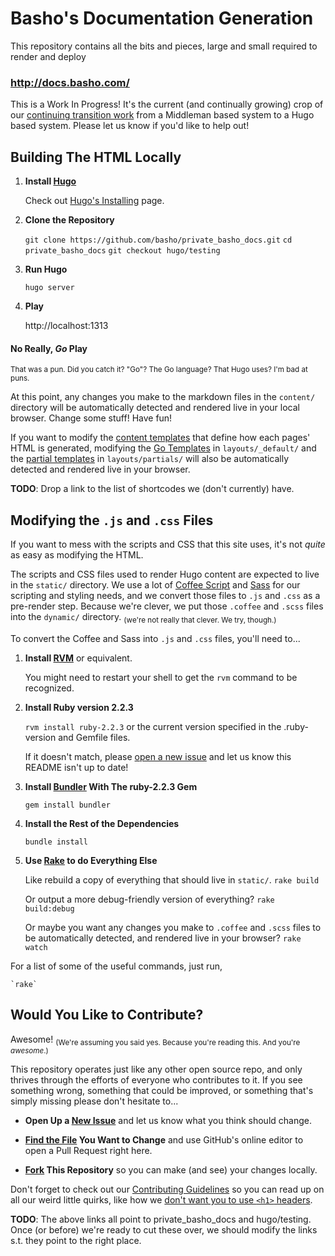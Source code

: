 
[basho docs]: http://docs.basho.com/
[task list]: https://github.com/basho/private_basho_docs/issues/11
[middleman]: https://middlemanapp.com/
[rvm]: https://rvm.io/

# Basho's Documentation Generation

This repository contains all the bits and pieces, large and small required to render and deploy
### http://docs.basho.com/

This is a Work In Progress! It's the current (and continually growing) crop of our [continuing transition work][task list] from a Middleman based system to a Hugo based system.
Please let us know if you'd like to help out!


## Building The HTML Locally

1. **Install [Hugo][hugo]**

    Check out [Hugo's Installing][installing hugo] page.

1. **Clone the Repository**

    `git clone https://github.com/basho/private_basho_docs.git`
    `cd private_basho_docs`
    `git checkout hugo/testing`

1. **Run Hugo**

    `hugo server`

1. **Play**

    http://localhost:1313

[hugo]: http://gohugo.io/
[installing hugo]: http://gohugo.io/overview/installing/
[homebrew]: http://brew.sh/

#### No Really, _Go_ Play
<sub>That was a pun. Did you catch it? "Go"? The Go language? That Hugo uses? I'm bad at puns.</sub>

At this point, any changes you make to the markdown files in the `content/` directory will be automatically detected and rendered live in your local browser. Change some stuff! Have fun!

If you want to modify the [content templates][hugo content templates] that define how each pages' HTML is generated, modifying the [Go Templates][hugo go template primer] in `layouts/_default/` and the [partial templates][hugo partial templates] in `layouts/partials/` will also be automatically detected and rendered live in your browser.

**TODO**: Drop a link to the list of shortcodes we (don't currently) have.

[hugo content templates]: https://gohugo.io/templates/content/
[hugo go template primer]: https://gohugo.io/templates/go-templates/
[hugo partial templates]: https://gohugo.io/templates/partials/
[hugo shortcodes]: https://gohugo.io/extras/shortcodes/


## Modifying the `.js` and `.css` Files

If you want to mess with the scripts and CSS that this site uses, it's not _quite_ as easy as modifying the HTML.

The scripts and CSS files used to render Hugo content are expected to live in the `static/` directory. We use a lot of [Coffee Script][coffee] and [Sass][sass] for our scripting and styling needs, and we convert those files to `.js` and `.css` as a pre-render step. Because we're clever, we put those `.coffee` and `.scss` files into the `dynamic/` directory. <sub>(we're not really that clever. We try, though.)</sub>

To convert the Coffee and Sass into `.js` and `.css` files, you'll need to...

1. **Install [RVM][rvm]** or equivalent.

    You might need to restart your shell to get the `rvm` command to be recognized.

1. **Install Ruby version 2.2.3**

    `rvm install ruby-2.2.3`
    or the current version specified in the .ruby-version and Gemfile files.
    
    If it doesn't match, please [open a new issue][new issue] and let us know this README isn't up to date!

1. **Install [Bundler] With The ruby-2.2.3 Gem**

    `gem install bundler`

1. **Install the Rest of the Dependencies**

    `bundle install`

1. **Use [Rake] to do Everything Else**

    Like rebuild a copy of everything that should live in `static/`.
    `rake build`

    Or output a more debug-friendly version of everything?
    `rake build:debug`

    Or maybe you want any changes you make to `.coffee` and `.scss` files to be automatically detected, and rendered live in your browser?
    `rake watch`

For a list of some of the useful commands, just run,

    `rake`

[coffee]: coffeescript.org
[sass]: http://sass-lang.com/
[rvm]: https://rvm.io/
[bundler]: http://bundler.io/
[rake]: http://docs.seattlerb.org/rake/


## Would You Like to Contribute?

Awesome! <sub>(We're assuming you said yes. Because you're reading this. And you're _awesome_.)</sub>

This repository operates just like any other open source repo, and only thrives through the efforts of everyone who contributes to it. If you see something wrong, something that could be improved, or something that's simply missing please don't hesitate to...

* **Open Up a [New Issue]**
    and let us know what you think should change.

* **[Find the File] You Want to Change**
    and use GitHub's online editor to open a Pull Request right here.

* **[Fork] This Repository**
    so you can make (and see) your changes locally.

Don't forget to check out our [Contributing Guidelines][contributing] so you can read up on all our weird little quirks, like how we [don't want you to use `<h1>` headers][contributing_headers].

**TODO**: The above links all point to private_basho_docs and hugo/testing. Once (or before) we're ready to cut these over, we should modify the links s.t. they point to the right place.

[new issue]: https://github.com/basho/private_basho_docs/issues/new
[find the file]: https://github.com/basho/private_basho_docs/find/hugo/testing
[fork]: https://github.com/basho/private_basho_docs/#fork-destination-box
[contributing]: CONTRIBUTING.md
[contributing_headers]: CONTRIBUTING.md
